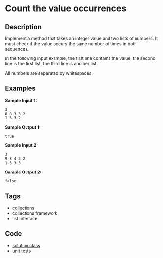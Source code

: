 # Count the value occurrences

## Description
Implement a method that takes an integer value and two lists of numbers. It must check if the value occurs the same number of times in both sequences.

In the following input example, the first line contains the value, the second line is the first list, the third line is another list.

All numbers are separated by whitespaces.

## Examples
**Sample Input 1:**
```console
3
8 8 3 3 2
1 3 3 2
```

**Sample Output 1:**
```console
true
```

**Sample Input 2:**
```
3
9 8 4 3 2
1 3 3 3
```

**Sample Output 2:**
```
false
```

## Tags
- collections
- collections framework
- list interface

## Code
- [solution class](./src/main/java/dev/nj/solutions/ListCountOccurrences.java)
- [unit tests](./src/test/java/ListCountOccurrencesTest.java)